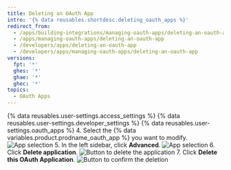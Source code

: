 ```yaml
---
title: Deleting an OAuth App
intro: '{% data reusables.shortdesc.deleting_oauth_apps %}'
redirect_from:
  - /apps/building-integrations/managing-oauth-apps/deleting-an-oauth-app
  - /apps/managing-oauth-apps/deleting-an-oauth-app
  - /developers/apps/deleting-an-oauth-app
  - /developers/apps/managing-oauth-apps/deleting-an-oauth-app
versions:
  fpt: '*'
  ghes: '*'
  ghae: '*'
  ghec: '*'
topics:
  - OAuth Apps
---
```

{% data reusables.user-settings.access_settings %}
{% data reusables.user-settings.developer_settings %}
{% data reusables.user-settings.oauth_apps %}
4. Select the {% data variables.product.prodname_oauth_app %} you want to modify.
![App selection](/assets/images/oauth-apps/oauth_apps_choose_app_post2dot12.png)
5. In the left sidebar, click **Advanced**.
![App selection](/assets/images/oauth-apps/oauth_apps_sidebar_advanced.png)
6. Click **Delete application**.
![Button to delete the application](/assets/images/oauth-apps/oauth_apps_delete_application.png)
7. Click **Delete this OAuth Application**.
![Button to confirm the deletion](/assets/images/oauth-apps/oauth_apps_delete_confirm.png)
